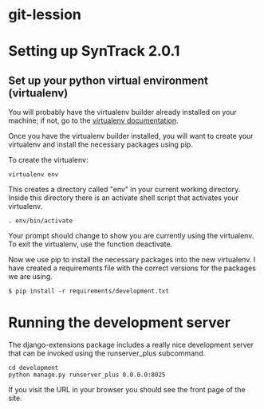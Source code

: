 # git-lession

# Setting up SynTrack 2.0.1

## Set up your python virtual environment (virtualenv)

You will probably have the virtualenv builder already installed on your machine; if not,
go to the [virtualenv documentation](https://pypi.python.org/pypi/virtualenv).

Once you have the virtualenv builder installed, you will want to create your virtualenv
and install the necessary packages using pip.

To create the virtualenv:

    virtualenv env

This creates a directory called "env" in your current working directory. Inside this 
directory there is an activate shell script that activates your virtualenv.

    . env/bin/activate

Your prompt should change to show you are currently using the virtualenv. To exit the
virtualenv, use the function deactivate.

Now we use pip to install the necessary packages into the new virtualenv. I have created a
requirements file with the correct versions for the packages we are using.

    $ pip install -r requirements/development.txt

# Running the development server

The django-extensions package includes a really nice development server that can be
invoked using the runserver_plus subcommand.

    cd development
    python manage.py runserver_plus 0.0.0.0:8025

If you visit the URL in your browser you should see the front page of the site.

